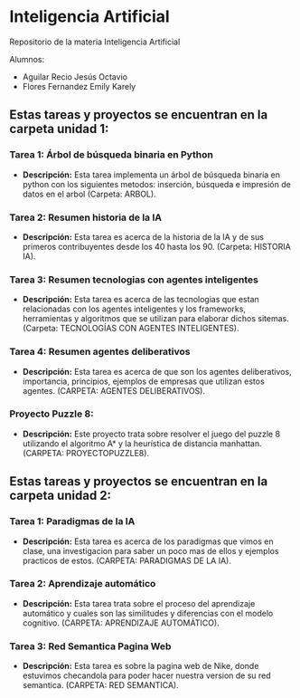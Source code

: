 # Inteligencia Artificial
Repositorio de la materia Inteligencia Artificial

Alumnos: 

- Aguilar Recio Jesús Octavio
- Flores Fernandez Emily Karely

## Estas tareas y proyectos se encuentran en la carpeta unidad 1:

### Tarea 1: Árbol de búsqueda binaria en Python
- **Descripción:** Esta tarea implementa un árbol de búsqueda binaria en python con los siguientes metodos: inserción, búsqueda e impresión de datos en el arbol (Carpeta: ARBOL).

### Tarea 2: Resumen historia de la IA
- **Descripción:** Esta tarea es acerca de la historia de la IA y de sus primeros contribuyentes desde los 40 hasta los 90. (Carpeta: HISTORIA IA).

### Tarea 3: Resumen tecnologias con agentes inteligentes
- **Descripción:** Esta tarea es acerca de las tecnologias que estan relacionadas con los agentes inteligentes y los frameworks, herramientas y algoritmos que se utilizan para elaborar dichos sitemas. (Carpeta: TECNOLOGÍAS CON AGENTES INTELIGENTES).

### Tarea 4: Resumen agentes deliberativos
- **Descripción:** Esta tarea es acerca de que son los agentes deliberativos, importancia, principios, ejemplos de empresas que utilizan estos agentes. (CARPETA: AGENTES DELIBERATIVOS).

### Proyecto Puzzle 8:
- **Descripción:** Este proyecto trata sobre resolver el juego del puzzle 8 utilizando el algoritmo A* y la heurística de distancia manhattan. (CARPETA: PROYECTOPUZZLE8).

## Estas tareas y proyectos se encuentran en la carpeta unidad 2:

### Tarea 1: Paradigmas de la IA
- **Descripción:** Esta tarea es acerca de los paradigmas que vimos en clase, una investigacion para saber un poco mas de ellos y ejemplos practicos de estos. (CARPETA: PARADIGMAS DE LA IA).

### Tarea 2: Aprendizaje automático
- **Descripción:** Esta tarea trata sobre el proceso del aprendizaje automático y cuales son las similitudes y diferencias con el modelo cognitivo. (CARPETA: APRENDIZAJE AUTOMÁTICO).

### Tarea 3: Red Semantica Pagina Web
- **Descripción:** Esta tarea es sobre la pagina web de Nike, donde estuvimos checandola para poder hacer nuestra version de su red semantica. (CARPETA: RED SEMANTICA).
